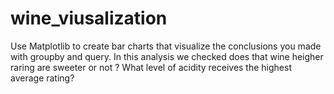 # wine_viusalization
Use Matplotlib to create bar charts that visualize the conclusions you made with groupby and query.
In this analysis we checked does that wine heigher raring are sweeter or not ?
What level of acidity receives the highest average rating?
